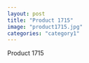 ```yaml
---
layout: post
title: "Product 1715"
image: "product1715.jpg"
categories: "category1"
---
```

Product 1715
